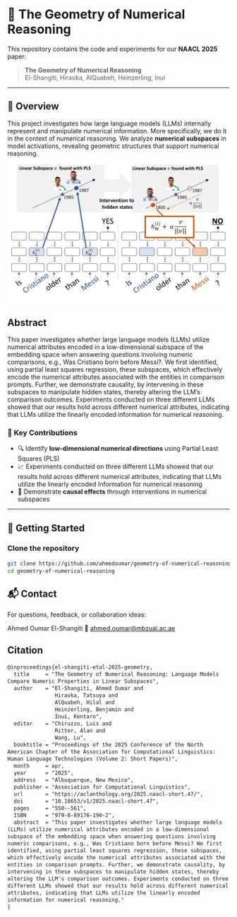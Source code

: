 # 🔢 The Geometry of Numerical Reasoning

This repository contains the code and experiments for our **NAACL 2025** paper:

> **The Geometry of Numerical Reasoning**  
> El-Shangiti, Hiraoka, AlQuabeh, Heinzerling, Inui

---

## 🧠 Overview

This project investigates how large language models (LLMs) internally represent and manipulate numerical information. More specifically, we do it in the context of numerical reasoning. We analyze **numerical subspaces** in model activations, revealing geometric structures that support numerical reasoning.

<p align="center">
  <img src="image.png" alt="Numerical Subspace Illustration" width="600"/>
</p>

## Abstract

This paper investigates whether large language
models (LLMs) utilize numerical attributes encoded in a low-dimensional subspace of the
embedding space when answering questions
involving numeric comparisons, e.g., Was Cristiano born before Messi?. We first identified,
using partial least squares regression, these subspaces, which effectively encode the numerical
attributes associated with the entities in comparison prompts. Further, we demonstrate causality, by intervening in these subspaces to manipulate hidden states, thereby altering the LLM’s
comparison outcomes. Experiments conducted
on three different LLMs showed that our results
hold across different numerical attributes, indicating that LLMs utilize the linearly encoded
information for numerical reasoning.


### 🔬 Key Contributions
- 🔍 Identify **low-dimensional numerical directions** using Partial Least Squares (PLS)
- 📈 Experiments conducted
on three different LLMs showed that our results
hold across different numerical attributes, indicating that LLMs utilize the linearly encoded
Information for numerical reasoning
- 🔁 Demonstrate **causal effects** through interventions in numerical subspaces

---

## 🚀 Getting Started

### Clone the repository

```bash
git clone https://github.com/ahmedoumar/geometry-of-numerical-reasoning.git
cd geometry-of-numerical-reasoning
```


## 📬 Contact
For questions, feedback, or collaboration ideas:

Ahmed Oumar El-Shangiti
📧 ahmed.oumar@mbzuai.ac.ae

## Citation
```
@inproceedings{el-shangiti-etal-2025-geometry,
  title     = "The Geometry of Numerical Reasoning: Language Models Compare Numeric Properties in Linear Subspaces",
  author    = "El-Shangiti, Ahmed Oumar and
               Hiraoka, Tatsuya and
               AlQuabeh, Hilal and
               Heinzerling, Benjamin and
               Inui, Kentaro",
  editor    = "Chiruzzo, Luis and
               Ritter, Alan and
               Wang, Lu",
  booktitle = "Proceedings of the 2025 Conference of the North American Chapter of the Association for Computational Linguistics: Human Language Technologies (Volume 2: Short Papers)",
  month     = apr,
  year      = "2025",
  address   = "Albuquerque, New Mexico",
  publisher = "Association for Computational Linguistics",
  url       = "https://aclanthology.org/2025.naacl-short.47/",
  doi       = "10.18653/v1/2025.naacl-short.47",
  pages     = "550--561",
  ISBN      = "979-8-89176-190-2",
  abstract  = "This paper investigates whether large language models (LLMs) utilize numerical attributes encoded in a low-dimensional subspace of the embedding space when answering questions involving numeric comparisons, e.g., Was Cristiano born before Messi? We first identified, using partial least squares regression, these subspaces, which effectively encode the numerical attributes associated with the entities in comparison prompts. Further, we demonstrate causality, by intervening in these subspaces to manipulate hidden states, thereby altering the LLM's comparison outcomes. Experiments conducted on three different LLMs showed that our results hold across different numerical attributes, indicating that LLMs utilize the linearly encoded information for numerical reasoning."
}

```


